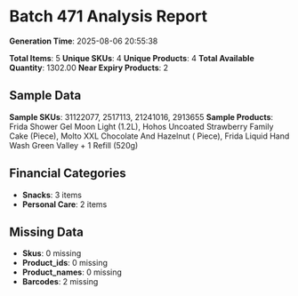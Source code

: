 # Batch 471 Analysis Report

**Generation Time**: 2025-08-06 20:55:38

**Total Items**: 5
**Unique SKUs**: 4
**Unique Products**: 4
**Total Available Quantity**: 1302.00
**Near Expiry Products**: 2

## Sample Data
**Sample SKUs**: 31122077, 2517113, 21241016, 2913655
**Sample Products**: Frida Shower Gel Moon Light (1.2L), Hohos Uncoated Strawberry Family Cake (Piece), Molto XXL Chocolate And Hazelnut ( Piece), Frida Liquid Hand Wash Green Valley + 1 Refill (520g)

## Financial Categories
- **Snacks**: 3 items
- **Personal Care**: 2 items

## Missing Data
- **Skus**: 0 missing
- **Product_ids**: 0 missing
- **Product_names**: 0 missing
- **Barcodes**: 2 missing
